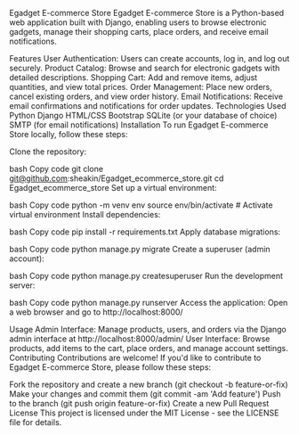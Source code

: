 Egadget E-commerce Store
Egadget E-commerce Store is a Python-based web application built with Django, enabling users to browse electronic gadgets, manage their shopping carts, place orders, and receive email notifications.

Features
User Authentication: Users can create accounts, log in, and log out securely.
Product Catalog: Browse and search for electronic gadgets with detailed descriptions.
Shopping Cart: Add and remove items, adjust quantities, and view total prices.
Order Management: Place new orders, cancel existing orders, and view order history.
Email Notifications: Receive email confirmations and notifications for order updates.
Technologies Used
Python
Django
HTML/CSS
Bootstrap
SQLite (or your database of choice)
SMTP (for email notifications)
Installation
To run Egadget E-commerce Store locally, follow these steps:

Clone the repository:

bash
Copy code
git clone git@github.com:sheakin/Egadget_ecommerce_store.git
cd Egadget_ecommerce_store
Set up a virtual environment:

bash
Copy code
python -m venv env
source env/bin/activate  # Activate virtual environment
Install dependencies:

bash
Copy code
pip install -r requirements.txt
Apply database migrations:

bash
Copy code
python manage.py migrate
Create a superuser (admin account):

bash
Copy code
python manage.py createsuperuser
Run the development server:

bash
Copy code
python manage.py runserver
Access the application:
Open a web browser and go to http://localhost:8000/

Usage
Admin Interface: Manage products, users, and orders via the Django admin interface at http://localhost:8000/admin/
User Interface: Browse products, add items to the cart, place orders, and manage account settings.
Contributing
Contributions are welcome! If you'd like to contribute to Egadget E-commerce Store, please follow these steps:

Fork the repository and create a new branch (git checkout -b feature-or-fix)
Make your changes and commit them (git commit -am 'Add feature')
Push to the branch (git push origin feature-or-fix)
Create a new Pull Request
License
This project is licensed under the MIT License - see the LICENSE file for details.

